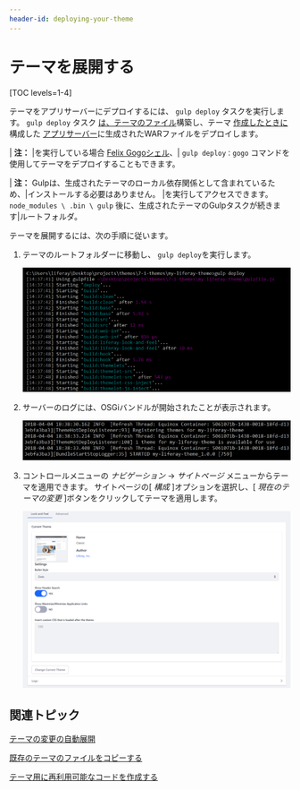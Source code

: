 ```yaml
---
header-id: deploying-your-theme
---
```


# テーマを展開する

[TOC levels=1-4]

テーマをアプリサーバーにデプロイするには、 `gulp deploy` タスクを実行します。 `gulp deploy` タスク [は、テーマのファイル](/docs/7-1/tutorials/-/knowledge_base/t/building-your-themes-files)構築し、テーマ [作成したときに](/docs/7-1/tutorials/-/knowledge_base/t/creating-themes) 構成した [アプリサーバー](/docs/7-1/tutorials/-/knowledge_base/t/configuring-your-themes-app-server)に生成されたWARファイルをデプロイします</a>。

| **注：** |を実行している場合 [Felix Gogoシェル](/docs/7-0/reference/-/knowledge_base/r/using-the-felix-gogo-shell)、| `gulp deploy：gogo` コマンドを使用してテーマをデプロイすることもできます。

| **注：** Gulpは、生成されたテーマのローカル依存関係として含まれているため、|インストールする必要はありません。 |を実行してアクセスできます。 `node_modules \ .bin \ gulp` 後に、生成されたテーマのGulpタスクが続きます|ルートフォルダ。

テーマを展開するには、次の手順に従います。

1.  テーマのルートフォルダーに移動し、 `gulp deploy`を実行します。

    ![図1： <code>gulp deploy</code> タスクを実行してテーマのファイルをビルドし、アプリサーバーに展開します。](../../../../images/theme-dev-deploying-themes-gulp-deploy.png)

2.  サーバーのログには、OSGiバンドルが開始されたことが表示されます。

    ![図2：テーマのバンドルが開始されると、サーバーのログが通知します。](../../../../images/theme-dev-deploying-themes-server-log.png)

3.  コントロールメニューの *ナビゲーション* → *サイトページ* メニューからテーマを適用できます。 サイトページの[ *構成* ]オプションを選択し、[ *現在のテーマの変更* ]ボタンをクリックしてテーマを適用します。

    ![図3： <code>gulp deploy</code> タスクを実行してテーマのファイルをビルドし、アプリサーバーにデプロイします。](../../../../images/theme-dev-deploying-themes-install-theme.png)

## 関連トピック

[テーマの変更の自動展開](/docs/7-1/tutorials/-/knowledge_base/t/automatically-deploying-theme-changes)

[既存のテーマのファイルをコピーする](/docs/7-1/tutorials/-/knowledge_base/t/copying-an-existing-themes-files)

[テーマ用に再利用可能なコードを作成する](/docs/7-1/tutorials/-/knowledge_base/t/creating-reusable-pieces-of-code-for-your-themes)
